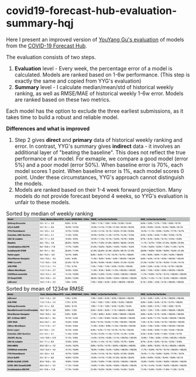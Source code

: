 # covid19-forecast-hub-evaluation-summary-hqj

Here I present an improved version of [YouYang Gu's evaluation](https://raw.githubusercontent.com/youyanggu/covid19-forecast-hub-evaluation) of models from the [COVID-19 Forecast Hub](https://github.com/reichlab/covid19-forecast-hub).

The evaluation consists of two steps.
1. **Evaluation** level - Every week, the percentage error of a model is calculated. Models are ranked based on 1-6w performance. (This step is exactly the same and copied from YYG's evaluation)
2. **Summary** level - I calculate median/mean/std of historical weekly ranking, as well as RMSE/MAE of historical weekly 1-6w error. Models are ranked based on these two metrics.

Each model has the option to exclude the three earliest submissions, as it takes time to build a robust and reliable model.

**Differences and what is improved**
1. Step 2 gives **direct** and **primary** data of historical weekly ranking and error. In contrast, YYG's summary gives **indirect** data - it involves an additional layer of "beating the baseline". This does not reflect the true performance of a model. For exmaple, we compare a good model (error 5%) and a poor model (error 50%). When baseline error is 70%, each model scores 1 point. When baseline error is 1%, each model scores 0 point. Under these circumstances, YYG's approach cannot distinguish the models.
2. Models are ranked based on their 1-4 week forward projection. Many models do not provide forecast beyond 4 weeks, so YYG's evaluation is unfair to these models. 

Sorted by median of weekly ranking
![Sorted by median of weekly ranking](https://github.com/qjhong/covid19-forecast-hub-evaluation-summary-hqj/blob/main/Rank_Summary.png)
Sorted by mean of 1234w RMSE
![Sorted by mean of 1234w RMSE](https://github.com/qjhong/covid19-forecast-hub-evaluation-summary-hqj/blob/main/Rank_RMSE_Summary.png)
